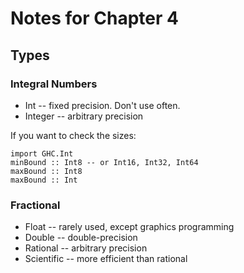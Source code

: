 # Notes for Chapter 4

## Types

### Integral Numbers

* Int -- fixed precision. Don't use often.
* Integer -- arbitrary precision

If you want to check the sizes:

    import GHC.Int
    minBound :: Int8 -- or Int16, Int32, Int64
    maxBound :: Int8
    maxBound :: Int

### Fractional

* Float -- rarely used, except graphics programming
* Double -- double-precision
* Rational -- arbitrary precision
* Scientific -- more efficient than rational

